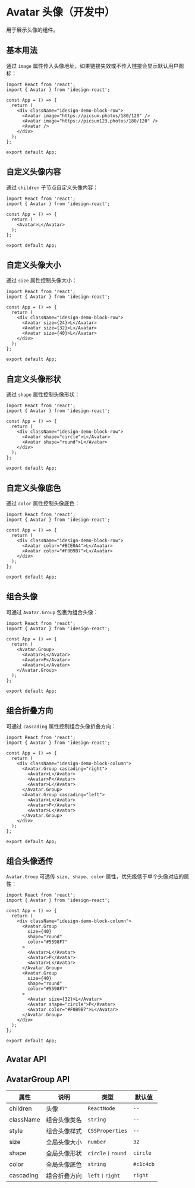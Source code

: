# Avatar 头像（开发中）

用于展示头像的组件。

## 基本用法

通过 `image` 属性传入头像地址，如果链接失效或不传入链接会显示默认用户图标：

```tsx
import React from 'react';
import { Avatar } from 'idesign-react';

const App = () => {
  return (
    <div className="idesign-demo-block-row">
      <Avatar image="https://picsum.photos/180/120" />
      <Avatar image="https://picsum123.photos/180/120" />
      <Avatar />
    </div>
  );
};

export default App;
```

## 自定义头像内容

通过 `children` 子节点自定义头像内容：

```tsx
import React from 'react';
import { Avatar } from 'idesign-react';

const App = () => {
  return (
    <Avatar>L</Avatar>
  );
};

export default App;
```

## 自定义头像大小

通过 `size` 属性控制头像大小：

```tsx
import React from 'react';
import { Avatar } from 'idesign-react';

const App = () => {
  return (
    <div className="idesign-demo-block-row">
      <Avatar size={24}>L</Avatar>
      <Avatar size={32}>L</Avatar>
      <Avatar size={40}>L</Avatar>
    </div>
  );
};

export default App;
```

## 自定义头像形状

通过 `shape` 属性控制头像形状：

```tsx
import React from 'react';
import { Avatar } from 'idesign-react';

const App = () => {
  return (
    <div className="idesign-demo-block-row">
      <Avatar shape="circle">L</Avatar>
      <Avatar shape="round">L</Avatar>
    </div>
  );
};

export default App;
```

## 自定义头像底色

通过 `color` 属性控制头像底色：

```tsx
import React from 'react';
import { Avatar } from 'idesign-react';

const App = () => {
  return (
    <div className="idesign-demo-block-row">
      <Avatar color="#BCE0A4">L</Avatar>
      <Avatar color="#F0B9B7">L</Avatar>
    </div>
  );
};

export default App;
```

## 组合头像

可通过 `Avatar.Group` 包裹为组合头像：

```tsx
import React from 'react';
import { Avatar } from 'idesign-react';

const App = () => {
  return (
    <Avatar.Group>
      <Avatar>L</Avatar>
      <Avatar>P</Avatar>
      <Avatar>L</Avatar>
    </Avatar.Group>
  );
};

export default App;
```

## 组合折叠方向

可通过 `cascading` 属性控制组合头像折叠方向：

```tsx
import React from 'react';
import { Avatar } from 'idesign-react';

const App = () => {
  return (
    <div className="idesign-demo-block-column">
      <Avatar.Group cascading="right">
        <Avatar>L</Avatar>
        <Avatar>P</Avatar>
        <Avatar>L</Avatar>
      </Avatar.Group>
      <Avatar.Group cascading="left">
        <Avatar>L</Avatar>
        <Avatar>P</Avatar>
        <Avatar>L</Avatar>
      </Avatar.Group>
    </div>
  );
};

export default App;
```

## 组合头像透传

`Avatar.Group` 可透传 `size`、`shape`、`color` 属性，优先级低于单个头像对应的属性：

```tsx
import React from 'react';
import { Avatar } from 'idesign-react';

const App = () => {
  return (
    <div className="idesign-demo-block-column">
      <Avatar.Group
        size={40}
        shape="round"
        color="#5598F7"
      >
        <Avatar>L</Avatar>
        <Avatar>P</Avatar>
        <Avatar>L</Avatar>
      </Avatar.Group>
      <Avatar.Group
        size={40}
        shape="round"
        color="#5598F7"
      >
        <Avatar size={32}>L</Avatar>
        <Avatar shape="circle">P</Avatar>
        <Avatar color="#F0B9B7">L</Avatar>
      </Avatar.Group>
    </div>
  );
};

export default App;
```

## Avatar API

<API hideTitle />

## AvatarGroup API

| 属性      | 说明         | 类型            | 默认值    |
| --------- | ------------ | --------------- | --------- |
| children  | 头像         | `ReactNode`     | `--`        |
| className | 组合头像类名 | `string`        | `--`        |
| style     | 组合头像样式 | `CSSProperties` | `--`        |
| size      | 全局头像大小 | `number`        | `32`      |
| shape     | 全局头像形状 | `circle〡round` | `circle`  |
| color     | 全局头像底色 | `string`        | `#c1c4cb` |
| cascading | 组合折叠方向 | `left〡right`   | `right`   |
